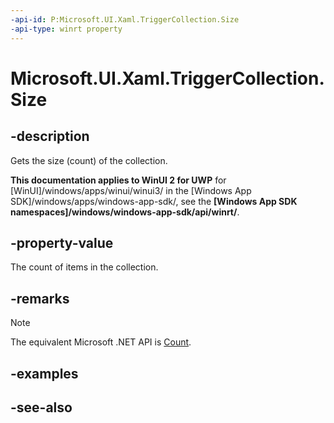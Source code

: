 ```yaml
---
-api-id: P:Microsoft.UI.Xaml.TriggerCollection.Size
-api-type: winrt property
---
```


<!-- Property syntax
public uint Size { get; }
-->

# Microsoft.UI.Xaml.TriggerCollection.Size

## -description
Gets the size (count) of the collection.

**This documentation applies to WinUI 2 for UWP** for [WinUI]/windows/apps/winui/winui3/ in the [Windows App SDK]/windows/apps/windows-app-sdk/, see the **[Windows App SDK namespaces]/windows/windows-app-sdk/api/winrt/**.

## -property-value
The count of items in the collection.

## -remarks
> [!NOTE]
> The equivalent Microsoft .NET  API is [Count](triggercollection_count.md).

## -examples

## -see-also
